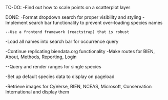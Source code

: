 TO-DO:
-Find out how to scale points on a scatterplot layer

DONE:
-Format dropdown search for proper visibility and styling
-Implement search bar functionality to prevent over-loading species names

	--Use a frontend framework (reactstrap) that is robust
-Load all names into search bar for occurrence query

-Continue replicating biendata.org functionality
	-Make routes for BIEN, About, Methods, Reporting, Login

--Query and render ranges for single species

-Set up default species data to display on pageload

-Retrieve images for CyVerse, BIEN, NCEAS, Microsoft, Conservation International and display them